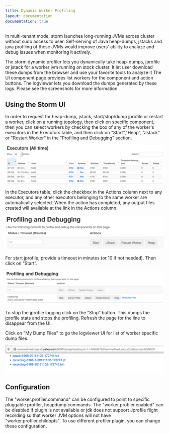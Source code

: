 ```yaml
---
title: Dynamic Worker Profiling
layout: documentation
documentation: true
---
```



In multi-tenant mode, storm launches long-running JVMs across cluster without sudo access to user. Self-serving of Java heap-dumps, jstacks and java profiling of these JVMs would improve users' ability to analyze and debug issues when monitoring it actively.

The storm dynamic profiler lets you dynamically take heap-dumps, jprofile or jstack for a worker jvm running on stock cluster. It let user download these dumps from the browser and use your favorite tools to analyze it  The UI component page provides list workers for the component and action buttons. The logviewer lets you download the dumps generated by these logs. Please see the screenshots for more information.

Using the Storm UI
-------------

In order to request for heap-dump, jstack, start/stop/dump jprofile or restart a worker, click on a running topology, then click on specific component, then you can select workers by checking the box of any of the worker's executors in the Executors table, and then click on “Start","Heap", "Jstack" or "Restart Worker" in the "Profiling and Debugging" section.

![Selecting Workers](images/dynamic_profiling_debugging_4.png "Selecting Workers")

In the Executors table, click the checkbox in the Actions column next to any executor, and any other executors belonging to the same worker are automatically selected. When the action has completed, any output files created will available at the link in the Actions column.

![Profiling and Debugging](images/dynamic_profiling_debugging_1.png "Profiling and Debugging")

For start jprofile, provide a timeout in minutes (or 10 if not needed). Then click on “Start”.

![After starting jprofile for worker](images/dynamic_profiling_debugging_2.png "After jprofile for worker ")

To stop the jprofile logging click on the “Stop” button. This dumps the jprofile stats and stops the profiling. Refresh the page for the line to disappear from the UI.

Click on "My Dump Files" to go the logviewer UI for list of worker specific dump files.

![Dump Files Links for worker](images/dynamic_profiling_debugging_3.png "Dump Files Links for worker")

Configuration
-------------

The "worker.profiler.command" can be configured to point to specific pluggable profiler, heapdump commands. The "worker.profiler.enabled" can be disabled if plugin is not available or jdk does not support Jprofile flight recording so that worker JVM options will not have "worker.profiler.childopts". To use different profiler plugin, you can change these configuration.

